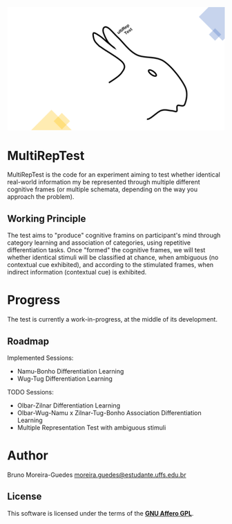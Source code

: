 <div align='center'>
    <img src='docs/media/MultiRepTest-logo.png'>
</div>

# MultiRepTest
MultiRepTest is the code for an experiment aiming to test whether identical
real-world information my be represented through multiple different cognitive
frames (or multiple schemata, depending on the way you approach the problem).

## Working Principle
The test aims to "produce" cognitive framins on participant's mind through
category learning and association of categories, using repetitive
differentiation tasks. Once "formed" the cognitive frames, we will test
whether identical stimuli will be classified at chance, when ambiguous (no
contextual cue exhibited), and according to the stimulated frames, when
indirect information (contextual cue) is exhibited.

# Progress
The test is currently a work-in-progress, at the middle of its development.

## Roadmap
Implemented Sessions:
- Namu-Bonho Differentiation Learning
- Wug-Tug Differentiation Learning

TODO Sessions:
- Olbar-Zilnar Differentiation Learning
- Olbar-Wug-Namu x Zilnar-Tug-Bonho Association Differentiation Learning
- Multiple Representation Test with ambiguous stimuli

# Author
Bruno Moreira-Guedes <moreira.guedes@estudante.uffs.edu.br>

## License
This software is licensed under the terms of the [**GNU Affero GPL**](https://github.com/brunodOut/MultiRepTest/blob/main/LICENSE).
